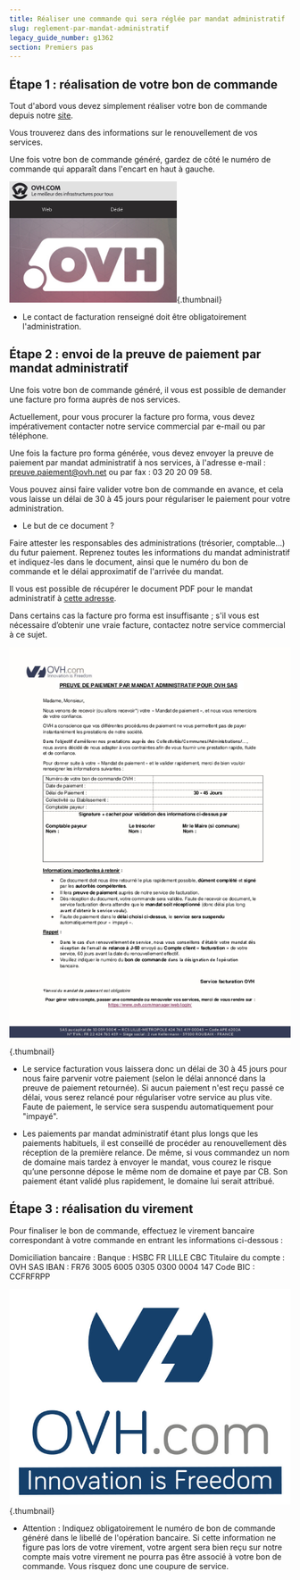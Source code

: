 ```yaml
---
title: Réaliser une commande qui sera réglée par mandat administratif
slug: reglement-par-mandat-administratif
legacy_guide_number: g1362
section: Premiers pas
---
```



## Étape 1 : réalisation de votre bon de commande
Tout d'abord vous devez simplement réaliser votre bon de commande depuis notre [site](https://www.ovh.com/fr/index.xml). 

Vous trouverez dans []({legacy}1356) des informations sur le renouvellement de vos services.

Une fois votre bon de commande généré, gardez de côté le numéro de commande qui apparaît dans l'encart en haut à gauche.

![](images/img_2377.jpg){.thumbnail}

- Le contact de facturation renseigné doit être obligatoirement l'administration.



## Étape 2 : envoi de la preuve de paiement par mandat administratif
Une fois votre bon de commande généré, il vous est possible de demander une facture pro forma auprès de nos services.

Actuellement, pour vous procurer la facture pro forma, vous devez impérativement contacter notre service commercial par e-mail ou par téléphone.

Une fois la facture pro forma générée, vous devez envoyer la preuve de paiement par mandat administratif à nos services, à l'adresse e-mail : preuve.paiement@ovh.net ou par fax : 03 20 20 09 58.

Vous pouvez ainsi faire valider votre bon de commande en avance, et cela vous laisse un délai de 30 à 45 jours pour régulariser le paiement pour votre administration.


- Le but de ce document ?

Faire attester les responsables des administrations (trésorier, comptable...) du futur paiement. Reprenez toutes les informations du mandat administratif et indiquez-les dans le document, ainsi que le numéro du bon de commande et le délai approximatif de l'arrivée du mandat.


Il vous est possible de récupérer le document PDF pour le mandat administratif à [cette adresse]({attach}http://ovh.to/B8a5UZ). 

Dans certains cas la facture pro forma est insuffisante ; s'il vous est nécessaire d’obtenir une vraie facture, contactez notre service commercial à ce sujet.

![](images/img_2672.jpg){.thumbnail}

- Le service facturation vous laissera donc un délai de 30 à 45 jours pour nous faire parvenir votre paiement (selon le délai annoncé dans la preuve de paiement retournée). Si aucun paiement n'est reçu passé ce délai, vous serez relancé pour régulariser votre service au plus vite. Faute de paiement, le service sera suspendu automatiquement pour "impayé".

- Les paiements par mandat administratif étant plus longs que les paiements habituels, il est conseillé de procéder au renouvellement dès réception de la première relance. De même, si vous commandez un nom de domaine mais tardez à envoyer le mandat, vous courez le risque qu’une personne dépose le même nom de domaine et paye par CB. Son paiement étant validé plus rapidement, le domaine lui serait attribué.




## Étape 3 : réalisation du virement
Pour finaliser le bon de commande, effectuez le virement bancaire correspondant à votre commande en entrant les informations ci-dessous :

Domiciliation bancaire :
Banque : HSBC FR LILLE CBC
Titulaire du compte : OVH SAS
IBAN : FR76 3005 6005 0305 0300 0004 147
Code BIC : CCFRFRPP

![](images/img_2378.jpg){.thumbnail}

- Attention : Indiquez obligatoirement le numéro de bon de commande généré dans le libellé de l'opération bancaire. Si cette information ne figure pas lors de votre virement, votre argent sera bien reçu sur notre compte mais votre virement ne pourra pas être associé à votre bon de commande. Vous risquez donc une coupure de service.



